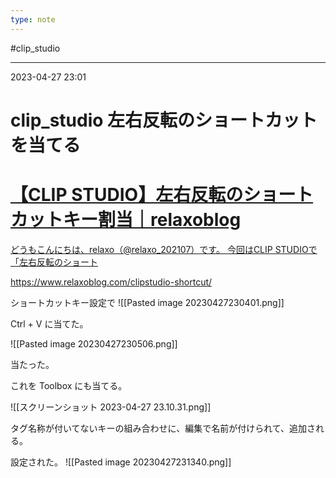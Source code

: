 ```yaml
---
type: note
---
```


#clip_studio 

---
2023-04-27  23:01

# clip_studio 左右反転のショートカットを当てる


<div class="rich-link-card-container"><a class="rich-link-card" href="https://www.relaxoblog.com/clipstudio-shortcut/" target="_blank">
	<div class="rich-link-image-container">
		<div class="rich-link-image" style="background-image: url('https://www.relaxoblog.com/wp-content/uploads/2021/08/CLIP-STUDIO-3.png')">
	</div>
	</div>
	<div class="rich-link-card-text">
		<h1 class="rich-link-card-title">【CLIP STUDIO】左右反転のショートカットキー割当｜relaxoblog</h1>
		<p class="rich-link-card-description">
		どうもこんにちは、relaxo（@relaxo_202107）です。 今回はCLIP STUDIOで「左右反転のショート
		</p>
		<p class="rich-link-href">
		https://www.relaxoblog.com/clipstudio-shortcut/
		</p>
	</div>
</a></div>




ショートカットキー設定で
![[Pasted image 20230427230401.png]]

Ctrl + V に当てた。

![[Pasted image 20230427230506.png]]

当たった。

これを Toolbox にも当てる。

![[スクリーンショット 2023-04-27 23.10.31.png]]

タグ名称が付いてないキーの組み合わせに、編集で名前が付けられて、追加される。

設定された。
![[Pasted image 20230427231340.png]]

